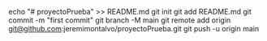 echo "# proyectoPrueba" >> README.md
git init
git add README.md
git commit -m "first commit"
git branch -M main
git remote add origin git@github.com:jeremimontalvo/proyectoPrueba.git
git push -u origin main